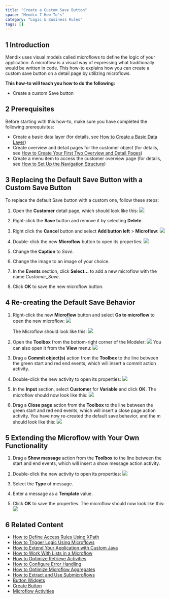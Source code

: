 ```yaml
---
title: "Create a Custom Save Button"
space: "Mendix 7 How-To's"
category: "Logic & Business Rules"
tags: []
---
```

## 1 Introduction

Mendix uses visual models called microflows to define the logic of your application. A microflow is a visual way of expressing what traditionally would be written in code. This how-to explains how you can create a custom save button on a detail page by utilizing microflows.

**This how-to will teach you how to do the following:**

* Create a custom Save button

## 2 Prerequisites

Before starting with this how-to, make sure you have completed the following prerequisites:

* Create a basic data layer (for details, see [How to Create a Basic Data Layer](../data-models/create-a-basic-data-layer))
* Create overview and detail pages for the customer object (for details, see [How to Create Your First Two Overview and Detail Pages](../guis/create-your-first-two-overview-and-detail-pages))
* Create a menu item to access the customer overview page (for details, see [How to Set Up the Navigation Structure](../guis/setting-up-the-navigation-structure))

## 3 Replacing the Default Save Button with a Custom Save Button

To replace the default Save button with a custom one, follow these steps:

1. Open the **Customer** detail page, which should look like this:
    ![](attachments/18448679/18580990.png)

2. Right-click the **Save** button and remove it by selecting **Delete**.
3. Right click the **Cancel** button and select **Add button left** > **Microflow**:
    ![](attachments/18448679/18580988.png)

4. Double-click the new **Microflow** button to open its properties:
    ![](attachments/18448679/18580987.png)

5. Change the **Caption** to *Save*.
6. Change the image to an image of your choice.
7. In the **Events** section, click **Select...** to add a new microflow with the name *Customer_Save*.
8. Click **OK** to save the new microflow button.

## 4 Re-creating the Default Save Behavior

1. Right-click the new **Microflow** button and select **Go to microflow** to open the new microflow:
    ![](attachments/18448679/18580985.png)

    The Microflow should look like this:
    ![](attachments/18448679/18580984.png)
2. Open the **Toolbox** from the bottom-right corner of the Modeler:
    ![](attachments/8784287/8946802.png)
    You can also open it from the **View** menu:
    ![](attachments/2949137/3080419.png)
3. Drag a **Commit object(s)** action from the **Toolbox** to the line between the green start and red end events, which will insert a commit action activity.
4. Double-click the new activity to open its properties:
    ![](attachments/18448679/18580983.png)
5. In the **Input** section, select **Customer** for **Variable** and click **OK**. The microflow should now look like this:
    ![](attachments/18448679/18580982.png)
6. Drag a **Close page** action from the **Toolbox** to the line between the green start and red end events, which will insert a close page action activity. You have now re-created the default save behavior, and the m should look like this:
    ![](attachments/18448679/18580981.png)

## 5 Extending the Microflow with Your Own Functionality

1. Drag a **Show message** action from the **Toolbox** to the line between the start and end events, which will insert a show message action activity.
2. Double-click the new activity to open its properties:
    ![](attachments/18448679/18580980.png)

3. Select the **Type** of message.
4. Enter a message as a **Template** value.
5. Click **OK** to save the properties. The microflow should now look like this:
    ![](attachments/18448679/18580979.png)

## 6 Related Content

* [How to Define Access Rules Using XPath](define-access-rules-using-xpath)
* [How to Trigger Logic Using Microflows](triggering-logic-using-microflows)
* [How to Extend Your Application with Custom Java](extending-your-application-with-custom-java)
* [How to Work With Lists in a Microflow](working-with-lists-in-a-microflow)
* [How to Optimize Retrieve Activities](optimizing-retrieve-activities)
* [How to Configure Error Handling](set-up-error-handling)
* [How to Optimize Microflow Aggregates](optimizing-microflow-aggregates)
* [How to Extract and Use Submicroflows](extract-and-use-sub-microflows)
* [Button Widgets](/refguide7/button-widgets)
* [Create Button](/refguide7/new-button)
* [Microflow Activities](/refguide7/activities)